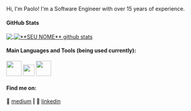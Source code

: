Hi, I'm Paolo! 
I'm a Software Engineer with over 15 years of experience.

#### **GitHub Stats**

<a href="">
  <img align="center" src="https://github-readme-stats.vercel.app/api/top-langs/?username=paoloposso&theme=dracula&hide_langs_below=1" />
</a>

<a href="https://github.com/Gurupreet">
 <img align="center" src="https://github-readme-stats.vercel.app/api?username=paoloposso&show_icons=true&theme=dracula&line_height=27" alt="**SEU NOME** github stats"/>
</a>

[medium]: https://pvictorsys.medium.com
[linkedin]: https://www.linkedin.com/in/paolo-posso/?locale=en_US

#### **Main Languages and Tools (being used currently):**

<code><img height="40" src="https://growiz.com.br/wp-content/uploads/2020/08/kisspng-c-programming-language-logo-microsoft-visual-stud-atlas-portfolio-5b899192d7c600.1628571115357423548838.png"></code>
<code><img height="30" src="https://upload.wikimedia.org/wikipedia/commons/thumb/0/05/Go_Logo_Blue.svg/1200px-Go_Logo_Blue.svg.png"></code>
<code><img height="40" src="https://logos-world.net/wp-content/uploads/2021/08/Amazon-Web-Services-AWS-Logo.png"></code>

#### **Find me on:**

🏡 [medium][medium] **|** 
👔 [linkedin][linkedin]
